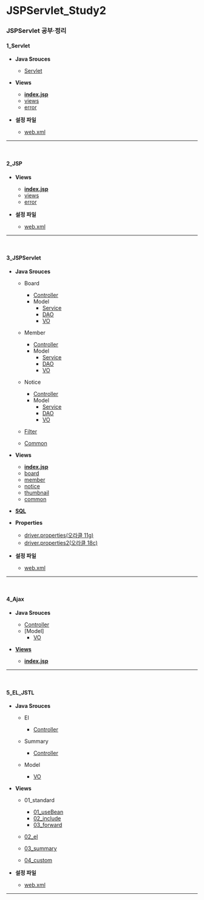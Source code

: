# JSPServlet_Study2
### JSPServlet 공부·정리

#### 1_Servlet 
- **Java Srouces**
  - [Servlet](https://github.com/ehdqkd616/JSPServlet_Study2/tree/main/1_Servlet/src/com/kh/servlet)

- **Views**
  - [**index.jsp**](https://github.com/ehdqkd616/JSPServlet_Study2/blob/main/1_Servlet/WebContent/index.html)
  - [views](https://github.com/ehdqkd616/JSPServlet_Study2/tree/main/2_JSP/WebContent/jsp)
  - [error](https://github.com/ehdqkd616/JSPServlet_Study2/tree/main/2_JSP/WebContent/jsp/error)
  
- **설정 파일**
  - [web.xml](https://github.com/ehdqkd616/JSPServlet_Study2/blob/main/1_Servlet/WebContent/WEB-INF/web.xml)
  
___
<br>
  
#### 2_JSP
- **Views**
  - [**index.jsp**](https://github.com/ehdqkd616/JSPServlet_Study2/blob/main/2_JSP/WebContent/index.html)
  - [views](https://github.com/ehdqkd616/JSPServlet_Study2/tree/main/2_JSP/WebContent/jsp)
  - [error](https://github.com/ehdqkd616/JSPServlet_Study2/tree/main/2_JSP/WebContent/jsp/error)
  
- **설정 파일**
  - [web.xml](https://github.com/ehdqkd616/JSPServlet_Study2/blob/main/2_JSP/WebContent/WEB-INF/web.xml)

___
<br>

#### 3_JSPServlet
- **Java Srouces**
  - Board
    - [Controller](https://github.com/ehdqkd616/JSPServlet_Study2/tree/main/3_JSPServlet(PC)/src/member/controller)
    - Model
      - [Service](https://github.com/ehdqkd616/JSPServlet_Study2/tree/main/3_JSPServlet(PC)/src/member/model/service)
      - [DAO](https://github.com/ehdqkd616/JSPServlet_Study2/tree/main/3_JSPServlet(PC)/src/board/model/dao)
      - [VO](https://github.com/ehdqkd616/JSPServlet_Study2/tree/main/3_JSPServlet(PC)/src/board/model/vo)
    
  - Member
    - [Controller](https://github.com/ehdqkd616/JSPServlet_Study2/tree/main/3_JSPServlet(PC)/src/member/controller)
    - Model
      - [Service](https://github.com/ehdqkd616/JSPServlet_Study2/tree/main/3_JSPServlet(PC)/src/board/model/service)
      - [DAO](https://github.com/ehdqkd616/JSPServlet_Study2/tree/main/3_JSPServlet(PC)/src/member/model/dao)
      - [VO](https://github.com/ehdqkd616/JSPServlet_Study2/tree/main/3_JSPServlet(PC)/src/member/model/vo)  
   
  - Notice
    - [Controller](https://github.com/ehdqkd616/JSPServlet_Study2/tree/main/3_JSPServlet(PC)/src/notice/controller)
    - Model
      - [Service](https://github.com/ehdqkd616/JSPServlet_Study2/tree/main/3_JSPServlet(PC)/src/notice/model/service)
      - [DAO](https://github.com/ehdqkd616/JSPServlet_Study2/tree/main/3_JSPServlet(PC)/src/notice/model/dao)
      - [VO](https://github.com/ehdqkd616/JSPServlet_Study2/tree/main/3_JSPServlet(PC)/src/notice/model/vo)  
   
   - [Filter](https://github.com/ehdqkd616/JSPServlet_Study2/tree/main/3_JSPServlet(PC)/src/filter)
   - [Common](https://github.com/ehdqkd616/JSPServlet_Study2/tree/main/3_JSPServlet(PC)/src/common)
   
- **Views**
  - [**index.jsp**](https://github.com/ehdqkd616/JSPServlet_Study2/blob/main/3_JSPServlet(PC)/WebContent/index.jsp)
  - [board](https://github.com/ehdqkd616/JSPServlet_Study2/tree/main/3_JSPServlet(PC)/WebContent/WEB-INF/views/board)
  - [member](https://github.com/ehdqkd616/JSPServlet_Study2/tree/main/3_JSPServlet(PC)/WebContent/WEB-INF/views/member)
  - [notice](https://github.com/ehdqkd616/JSPServlet_Study2/tree/main/3_JSPServlet(PC)/WebContent/WEB-INF/views/notice)
  - [thumbnail](https://github.com/ehdqkd616/JSPServlet_Study2/tree/main/3_JSPServlet(PC)/WebContent/WEB-INF/views/thumbnail)
  - [common](https://github.com/ehdqkd616/JSPServlet_Study2/tree/main/3_JSPServlet(PC)/WebContent/WEB-INF/views/common)
  
- [**SQL**](https://github.com/ehdqkd616/JSPServlet_Study2/tree/main/3_JSPServlet(PC)/src/sql)

- **Properties**
  - [driver.properties(오라클 11g)](https://github.com/ehdqkd616/JSPServlet_Study2/blob/main/3_JSPServlet(PC)/src/sql/driver.properties)
  - [driver.properties2(오라클 18c)](https://github.com/ehdqkd616/JSPServlet_Study2/blob/main/3_JSPServlet(PC)/src/sql/driver2.properties)
  
- **설정 파일**
  - [web.xml](https://github.com/ehdqkd616/JSPServlet_Study2/blob/main/3_JSPServlet(PC)/WebContent/WEB-INF/web.xml)
___
<br>

#### 4_Ajax
- **Java Srouces**
  - [Controller](https://github.com/ehdqkd616/JSPServlet_Study2/tree/main/4_Ajax/src/ajax/jquery/controller)
  - [Model]
    - [VO](https://github.com/ehdqkd616/JSPServlet_Study2/blob/main/4_Ajax/src/ajax/jquery/model/vo)
    
- [**Views**](https://github.com/ehdqkd616/JSPServlet_Study1/tree/master/Quiz/WebContent)
  - [**index.jsp**](https://github.com/ehdqkd616/JSPServlet_Study2/blob/main/4_Ajax/WebContent/index.jsp)

___
<br>

#### 5_EL_JSTL
- **Java Srouces**
  - El
    - [Controller](https://github.com/ehdqkd616/JSPServlet_Study2/tree/main/5_EL_JSTL/src/action/el/controller)
  
  - Summary
    - [Controller](https://github.com/ehdqkd616/JSPServlet_Study2/tree/main/5_EL_JSTL/src/action/summary/controller)
 
  - Model
    - [VO](https://github.com/ehdqkd616/JSPServlet_Study2/tree/main/5_EL_JSTL/src/action/model/vo)
  
- **Views**
  - 01_standard
    - [01_useBean](https://github.com/ehdqkd616/JSPServlet_Study2/tree/main/5_EL_JSTL/WebContent/01_standard/01_useBean)
    - [02_include](https://github.com/ehdqkd616/JSPServlet_Study2/tree/main/5_EL_JSTL/WebContent/01_standard/02_include)
    - [03_forward](https://github.com/ehdqkd616/JSPServlet_Study2/tree/main/5_EL_JSTL/WebContent/01_standard/03_forward)
    
  - [02_el](https://github.com/ehdqkd616/JSPServlet_Study2/tree/main/5_EL_JSTL/WebContent/02_el)
  - [03_summary](https://github.com/ehdqkd616/JSPServlet_Study2/tree/main/5_EL_JSTL/WebContent/03_summary)
  - [04_custom](https://github.com/ehdqkd616/JSPServlet_Study2/tree/main/5_EL_JSTL/WebContent/04_custom)

- **설정 파일**
  - [web.xml](https://github.com/ehdqkd616/JSPServlet_Study2/blob/main/5_EL_JSTL/WebContent/WEB-INF/web.xml)
___
<br>
